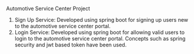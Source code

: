 Automotive Service Center Project

1. Sign Up Service: Developed using spring boot for signing up users new to the automotive service center portal.
2. Login Service: Developed using spring boot for allowing valid users to login to the automotive service center portal. Concepts such as spring security and jwt based token have been used.
